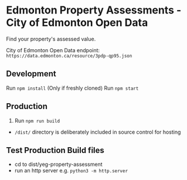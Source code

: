 # Edmonton Property Assessments - City of Edmonton Open Data

Find your property's assessed value.

City of Edmonton Open Data endpoint: `https://data.edmonton.ca/resource/3pdp-qp95.json`

## Development

Run `npm install` (Only if freshly cloned)
Run `npm start`

## Production

1. Run `npm run build`
* `/dist/` directory is deliberately included in source control for hosting

## Test Production Build files
* cd to dist/yeg-property-assessment
* run an http server e.g. `python3 -m http.server`